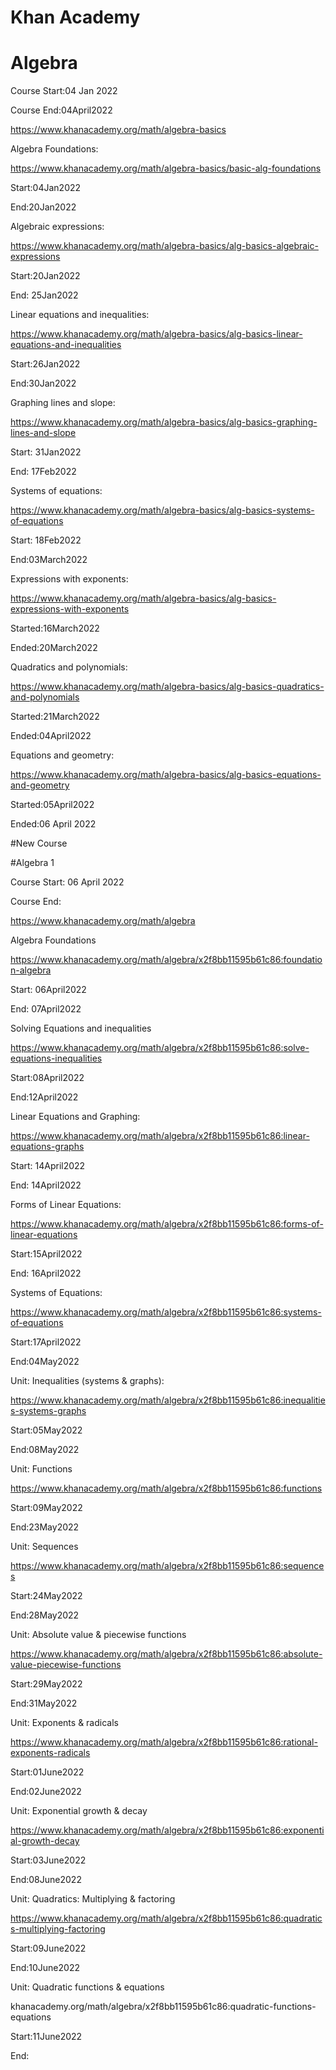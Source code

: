 # Khan Academy

# Algebra

Course Start:04 Jan 2022

Course End:04April2022

https://www.khanacademy.org/math/algebra-basics

Algebra Foundations:

https://www.khanacademy.org/math/algebra-basics/basic-alg-foundations

Start:04Jan2022

End:20Jan2022

Algebraic expressions:

https://www.khanacademy.org/math/algebra-basics/alg-basics-algebraic-expressions

Start:20Jan2022

End: 25Jan2022

Linear equations and inequalities:

https://www.khanacademy.org/math/algebra-basics/alg-basics-linear-equations-and-inequalities

Start:26Jan2022

End:30Jan2022

Graphing lines and slope:

https://www.khanacademy.org/math/algebra-basics/alg-basics-graphing-lines-and-slope

Start: 31Jan2022

End: 17Feb2022

Systems of equations:

https://www.khanacademy.org/math/algebra-basics/alg-basics-systems-of-equations

Start: 18Feb2022

End:03March2022

Expressions with exponents:

https://www.khanacademy.org/math/algebra-basics/alg-basics-expressions-with-exponents

Started:16March2022

Ended:20March2022

Quadratics and polynomials:

https://www.khanacademy.org/math/algebra-basics/alg-basics-quadratics-and-polynomials

Started:21March2022

Ended:04April2022

Equations and geometry:

https://www.khanacademy.org/math/algebra-basics/alg-basics-equations-and-geometry

Started:05April2022

Ended:06 April 2022

#New Course

#Algebra 1

Course Start: 06 April 2022

Course End:

https://www.khanacademy.org/math/algebra

Algebra Foundations

https://www.khanacademy.org/math/algebra/x2f8bb11595b61c86:foundation-algebra

Start: 06April2022

End: 07April2022

Solving Equations and inequalities

https://www.khanacademy.org/math/algebra/x2f8bb11595b61c86:solve-equations-inequalities

Start:08April2022

End:12April2022

Linear Equations and Graphing:

https://www.khanacademy.org/math/algebra/x2f8bb11595b61c86:linear-equations-graphs

Start: 14April2022

End: 14April2022

Forms of Linear Equations:

https://www.khanacademy.org/math/algebra/x2f8bb11595b61c86:forms-of-linear-equations

Start:15April2022

End: 16April2022

Systems of Equations:

https://www.khanacademy.org/math/algebra/x2f8bb11595b61c86:systems-of-equations

Start:17April2022

End:04May2022

Unit: Inequalities (systems & graphs):

https://www.khanacademy.org/math/algebra/x2f8bb11595b61c86:inequalities-systems-graphs

Start:05May2022

End:08May2022

Unit: Functions

https://www.khanacademy.org/math/algebra/x2f8bb11595b61c86:functions

Start:09May2022

End:23May2022

Unit: Sequences

https://www.khanacademy.org/math/algebra/x2f8bb11595b61c86:sequences

Start:24May2022

End:28May2022

Unit: Absolute value & piecewise functions

https://www.khanacademy.org/math/algebra/x2f8bb11595b61c86:absolute-value-piecewise-functions

Start:29May2022

End:31May2022

Unit: Exponents & radicals

https://www.khanacademy.org/math/algebra/x2f8bb11595b61c86:rational-exponents-radicals

Start:01June2022

End:02June2022

Unit: Exponential growth & decay

https://www.khanacademy.org/math/algebra/x2f8bb11595b61c86:exponential-growth-decay

Start:03June2022

End:08June2022

Unit: Quadratics: Multiplying & factoring

https://www.khanacademy.org/math/algebra/x2f8bb11595b61c86:quadratics-multiplying-factoring

Start:09June2022

End:10June2022

Unit: Quadratic functions & equations

khanacademy.org/math/algebra/x2f8bb11595b61c86:quadratic-functions-equations

Start:11June2022

End:



